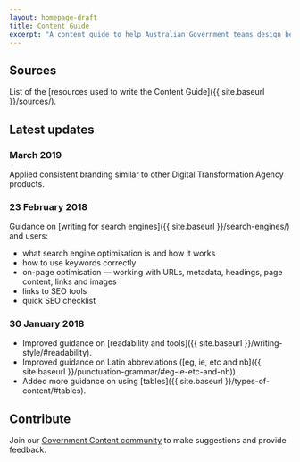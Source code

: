 ```yaml
---
layout: homepage-draft
title: Content Guide
excerpt: "A content guide to help Australian Government teams design better content. Learn how to structure content, write in plain English and create accessible content."
---
```


## Sources
List of the [resources used to write the Content Guide]({{ site.baseurl }}/sources/).

## Latest updates

### March 2019

Applied consistent branding similar to other Digital Transformation Agency products.

### 23 February 2018

Guidance on [writing for search engines]({{ site.baseurl }}/search-engines/) and users:

- what search engine optimisation is and how it works
- how to use keywords correctly
- on-page optimisation — working with URLs, metadata, headings, page content, links and images
- links to SEO tools
- quick SEO checklist

### 30 January 2018

- Improved guidance on [readability and tools]({{ site.baseurl }}/writing-style/#readability).
- Improved guidance on Latin abbreviations ([eg, ie, etc and nb]({{ site.baseurl }}/punctuation-grammar/#eg-ie-etc-and-nb)).
- Added more guidance on using [tables]({{ site.baseurl }}/types-of-content/#tables).

## Contribute

Join our [Government Content community](https://www.dta.gov.au/help-and-advice/communities-practice#content-design-and-strategy-community) to make suggestions and provide feedback.